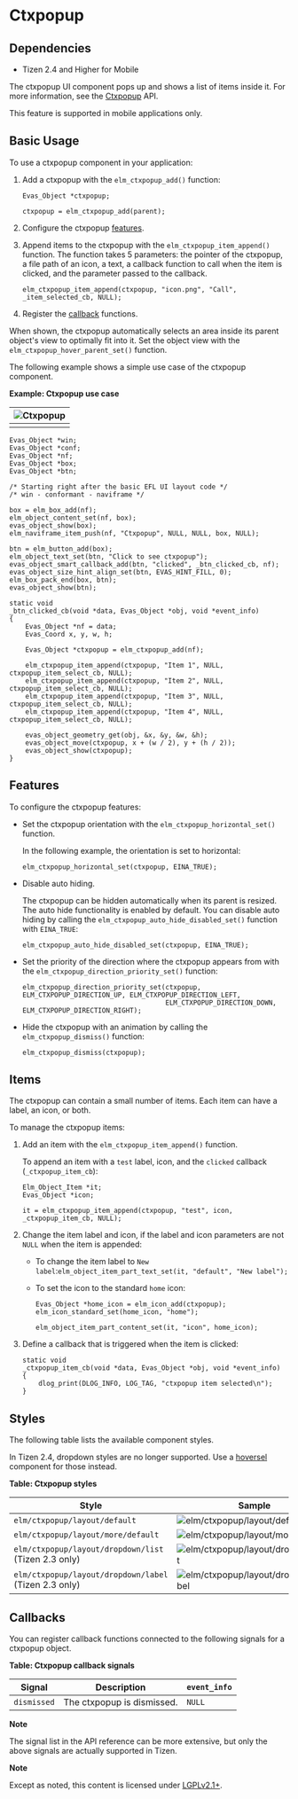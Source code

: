 # Ctxpopup

## Dependencies

- Tizen 2.4 and Higher for Mobile

The ctxpopup UI component pops up and shows a list of items inside it. For more information, see the [Ctxpopup](../../../../../org.tizen.native.mobile.apireference/group__Ctxpopup.html) API.

This feature is supported in mobile applications only.

## Basic Usage

To use a ctxpopup component in your application:

1. Add a ctxpopup with the `elm_ctxpopup_add()` function:

   ```
   Evas_Object *ctxpopup;

   ctxpopup = elm_ctxpopup_add(parent);
   ```

2. Configure the ctxpopup [features](#feature).

3. Append items to the ctxpopup with the `elm_ctxpopup_item_append()` function. The function takes 5 parameters: the pointer of the ctxpopup, a file path of an icon, a text, a callback function to call when the item is clicked, and the parameter passed to the callback.

   ```
   elm_ctxpopup_item_append(ctxpopup, "icon.png", "Call", _item_selected_cb, NULL);
   ```

4. Register the [callback](#callback) functions.

When shown, the ctxpopup automatically selects an area inside its parent object's view to optimally fit into it. Set the object view with the `elm_ctxpopup_hover_parent_set()` function.

The following example shows a simple use case of the ctxpopup component.

**Example: Ctxpopup use case**

| ![Ctxpopup](./media/ctxpopup1.png) |
| ---------------------------------------- |
|                                          |

```
Evas_Object *win;
Evas_Object *conf;
Evas_Object *nf;
Evas_Object *box;
Evas_Object *btn;

/* Starting right after the basic EFL UI layout code */
/* win - conformant - naviframe */

box = elm_box_add(nf);
elm_object_content_set(nf, box);
evas_object_show(box);
elm_naviframe_item_push(nf, "Ctxpopup", NULL, NULL, box, NULL);

btn = elm_button_add(box);
elm_object_text_set(btn, "Click to see ctxpopup");
evas_object_smart_callback_add(btn, "clicked", _btn_clicked_cb, nf);
evas_object_size_hint_align_set(btn, EVAS_HINT_FILL, 0);
elm_box_pack_end(box, btn);
evas_object_show(btn);

static void
_btn_clicked_cb(void *data, Evas_Object *obj, void *event_info)
{
    Evas_Object *nf = data;
    Evas_Coord x, y, w, h;

    Evas_Object *ctxpopup = elm_ctxpopup_add(nf);

    elm_ctxpopup_item_append(ctxpopup, "Item 1", NULL, ctxpopup_item_select_cb, NULL);
    elm_ctxpopup_item_append(ctxpopup, "Item 2", NULL, ctxpopup_item_select_cb, NULL);
    elm_ctxpopup_item_append(ctxpopup, "Item 3", NULL, ctxpopup_item_select_cb, NULL);
    elm_ctxpopup_item_append(ctxpopup, "Item 4", NULL, ctxpopup_item_select_cb, NULL);

    evas_object_geometry_get(obj, &x, &y, &w, &h);
    evas_object_move(ctxpopup, x + (w / 2), y + (h / 2));
    evas_object_show(ctxpopup);
}
```

## Features

To configure the ctxpopup features:

- Set the ctxpopup orientation with the `elm_ctxpopup_horizontal_set()` function.

  In the following example, the orientation is set to horizontal:

  ```
  elm_ctxpopup_horizontal_set(ctxpopup, EINA_TRUE);
  ```

- Disable auto hiding.

  The ctxpopup can be hidden automatically when its parent is resized. The auto hide functionality is enabled by default. You can disable auto hiding by calling the `elm_ctxpopup_auto_hide_disabled_set()` function with `EINA_TRUE`:

  ```
  elm_ctxpopup_auto_hide_disabled_set(ctxpopup, EINA_TRUE);
  ```

- Set the priority of the direction where the ctxpopup appears from with the `elm_ctxpopup_direction_priority_set()` function:

  ```
  elm_ctxpopup_direction_priority_set(ctxpopup, ELM_CTXPOPUP_DIRECTION_UP, ELM_CTXPOPUP_DIRECTION_LEFT,
                                      ELM_CTXPOPUP_DIRECTION_DOWN, ELM_CTXPOPUP_DIRECTION_RIGHT);
  ```

- Hide the ctxpopup with an animation by calling the `elm_ctxpopup_dismiss()` function:

  ```
  elm_ctxpopup_dismiss(ctxpopup);
  ```

## Items

The ctxpopup can contain a small number of items. Each item can have a label, an icon, or both.

To manage the ctxpopup items:

1. Add an item with the `elm_ctxpopup_item_append()` function.

   To append an item with a `test` label, icon, and the `clicked` callback (`_ctxpopup_item_cb`):

   ```
   Elm_Object_Item *it;
   Evas_Object *icon;

   it = elm_ctxpopup_item_append(ctxpopup, "test", icon, _ctxpopup_item_cb, NULL);
   ```

2. Change the item label and icon, if the label and icon parameters are not `NULL` when the item is appended:

   - To change the item label to `New label`:`elm_object_item_part_text_set(it, "default", "New label");`

   - To set the icon to the standard `home` icon:

     ```
     Evas_Object *home_icon = elm_icon_add(ctxpopup);
     elm_icon_standard_set(home_icon, "home");

     elm_object_item_part_content_set(it, "icon", home_icon);
     ```

3. Define a callback that is triggered when the item is clicked:

   ```
   static void
   _ctxpopup_item_cb(void *data, Evas_Object *obj, void *event_info)
   {
       dlog_print(DLOG_INFO, LOG_TAG, "ctxpopup item selected\n");
   }
   ```

## Styles

The following table lists the available component styles.

In Tizen 2.4, dropdown styles are no longer supported. Use a [hoversel](component-hoversel-mn.md) component for those instead.

**Table: Ctxpopup styles**

| Style                                    | Sample                                   |
| ---------------------------------------- | ---------------------------------------- |
| `elm/ctxpopup/layout/default`            | ![elm/ctxpopup/layout/default](./media/ctxpopup_default.png) |
| `elm/ctxpopup/layout/more/default`       | ![elm/ctxpopup/layout/more/default](./media/ctxpopup_more.png) |
| `elm/ctxpopup/layout/dropdown/list` (Tizen 2.3 only) | ![elm/ctxpopup/layout/dropdown/list](./media/ctxpopup_dropdown.png) |
| `elm/ctxpopup/layout/dropdown/label` (Tizen 2.3 only) | ![elm/ctxpopup/layout/dropdown/label](./media/ctxpopup_dropdown_label.png) |

## Callbacks

You can register callback functions connected to the following signals for a ctxpopup object.

**Table: Ctxpopup callback signals**

| Signal      | Description                | `event_info` |
| ----------- | -------------------------- | ------------ |
| `dismissed` | The ctxpopup is dismissed. | `NULL`       |

**Note**

The signal list in the API reference can be more extensive, but only the above signals are actually supported in Tizen.

**Note**

Except as noted, this content is licensed under [LGPLv2.1+](http://opensource.org/licenses/LGPL-2.1).